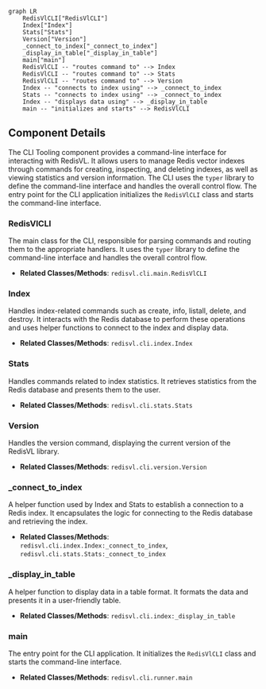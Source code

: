 ```mermaid
graph LR
    RedisVlCLI["RedisVlCLI"]
    Index["Index"]
    Stats["Stats"]
    Version["Version"]
    _connect_to_index["_connect_to_index"]
    _display_in_table["_display_in_table"]
    main["main"]
    RedisVlCLI -- "routes command to" --> Index
    RedisVlCLI -- "routes command to" --> Stats
    RedisVlCLI -- "routes command to" --> Version
    Index -- "connects to index using" --> _connect_to_index
    Stats -- "connects to index using" --> _connect_to_index
    Index -- "displays data using" --> _display_in_table
    main -- "initializes and starts" --> RedisVlCLI
```

## Component Details

The CLI Tooling component provides a command-line interface for interacting with RedisVL. It allows users to manage Redis vector indexes through commands for creating, inspecting, and deleting indexes, as well as viewing statistics and version information. The CLI uses the `typer` library to define the command-line interface and handles the overall control flow. The entry point for the CLI application initializes the `RedisVlCLI` class and starts the command-line interface.

### RedisVlCLI
The main class for the CLI, responsible for parsing commands and routing them to the appropriate handlers. It uses the `typer` library to define the command-line interface and handles the overall control flow.
- **Related Classes/Methods**: `redisvl.cli.main.RedisVlCLI`

### Index
Handles index-related commands such as create, info, listall, delete, and destroy. It interacts with the Redis database to perform these operations and uses helper functions to connect to the index and display data.
- **Related Classes/Methods**: `redisvl.cli.index.Index`

### Stats
Handles commands related to index statistics. It retrieves statistics from the Redis database and presents them to the user.
- **Related Classes/Methods**: `redisvl.cli.stats.Stats`

### Version
Handles the version command, displaying the current version of the RedisVL library.
- **Related Classes/Methods**: `redisvl.cli.version.Version`

### _connect_to_index
A helper function used by Index and Stats to establish a connection to a Redis index. It encapsulates the logic for connecting to the Redis database and retrieving the index.
- **Related Classes/Methods**: `redisvl.cli.index.Index:_connect_to_index`, `redisvl.cli.stats.Stats:_connect_to_index`

### _display_in_table
A helper function to display data in a table format. It formats the data and presents it in a user-friendly table.
- **Related Classes/Methods**: `redisvl.cli.index:_display_in_table`

### main
The entry point for the CLI application. It initializes the `RedisVlCLI` class and starts the command-line interface.
- **Related Classes/Methods**: `redisvl.cli.runner.main`
